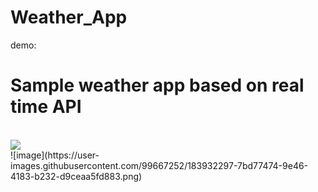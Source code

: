 # Weather_App
demo: <br>
<h1>Sample weather app based on real time API</h1> <br>
<img src="https://user-images.githubusercontent.com/99667252/183932297-7bd77474-9e46-4183-b232-d9ceaa5fd883.png"/><br>
![image](https://user-images.githubusercontent.com/99667252/183932297-7bd77474-9e46-4183-b232-d9ceaa5fd883.png)
